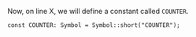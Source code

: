 Now, on line X, we will define a constant called `COUNTER`.

```
const COUNTER: Symbol = Symbol::short("COUNTER");
```
